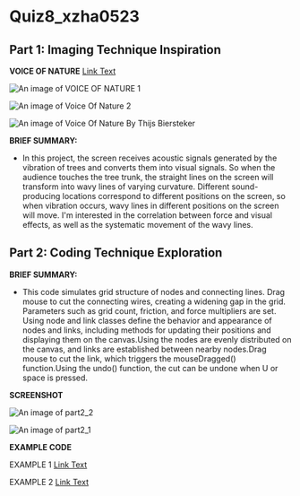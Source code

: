 # Quiz8_xzha0523
## Part 1: Imaging Technique Inspiration
**VOICE OF NATURE**    [Link Text](https://thijsbiersteker.com/voice-of-nature)

![An image of VOICE OF NATURE 1](readmeImages/VOICE_OF_NATURE_1_500_x_246.png)

![An image of Voice Of Nature 2](readmeImages/Voice_Of_Nature_2_500_x_281.jpg)

![An image of Voice Of Nature By Thijs Biersteker](readmeImages/Voice_Of_Nature_By_Thijs_Biersteker_500_x_285.jpg)

**BRIEF SUMMARY:**

- In this project, the screen receives acoustic signals generated by the vibration of trees and converts them into visual signals.  So when the audience touches the tree trunk, the straight lines on the screen will transform into wavy lines of varying curvature.  Different sound-producing locations correspond to different positions on the screen, so when vibration occurs, wavy lines in different positions on the screen will move.  I'm interested in the correlation between force and visual effects, as well as the systematic movement of the wavy lines.
## Part 2: Coding Technique Exploration

**BRIEF SUMMARY:**
- This code simulates grid structure of nodes and connecting lines. Drag mouse to cut the connecting wires, creating a widening gap in the grid. Parameters such as grid count, friction, and force multipliers are set. Using node and link classes define the behavior and appearance of nodes and links, including methods for updating their positions and displaying them on the canvas.Using the nodes are evenly distributed on the canvas, and links are established between nearby nodes.Drag mouse to cut the link, which triggers the mouseDragged() function.Using the undo() function, the cut can be undone when U or space is pressed.

**SCREENSHOT**

![An image of part2_2](readmeImages/part2_2_500_x_493.jpg)

![An image of part2_1](readmeImages/part2_1_500_x_493.jpg)


**EXAMPLE CODE**

EXAMPLE 1 [Link Text](https://openprocessing.org/sketch/2136848)

EXAMPLE 2 [Link Text](https://openprocessing.org/sketch/2218092)